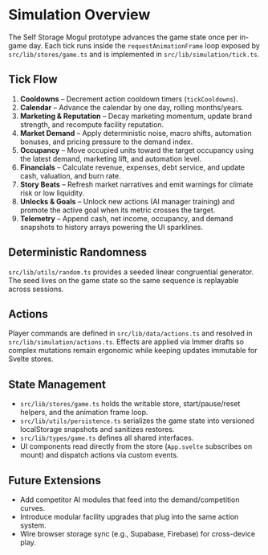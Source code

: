 # Simulation Overview

The Self Storage Mogul prototype advances the game state once per in-game day. Each tick runs inside the `requestAnimationFrame`
loop exposed by `src/lib/stores/game.ts` and is implemented in `src/lib/simulation/tick.ts`.

## Tick Flow

1. **Cooldowns** – Decrement action cooldown timers (`tickCooldowns`).
2. **Calendar** – Advance the calendar by one day, rolling months/years.
3. **Marketing & Reputation** – Decay marketing momentum, update brand strength, and recompute facility reputation.
4. **Market Demand** – Apply deterministic noise, macro shifts, automation bonuses, and pricing pressure to the demand index.
5. **Occupancy** – Move occupied units toward the target occupancy using the latest demand, marketing lift, and automation level.
6. **Financials** – Calculate revenue, expenses, debt service, and update cash, valuation, and burn rate.
7. **Story Beats** – Refresh market narratives and emit warnings for climate risk or low liquidity.
8. **Unlocks & Goals** – Unlock new actions (AI manager training) and promote the active goal when its metric crosses the target.
9. **Telemetry** – Append cash, net income, occupancy, and demand snapshots to history arrays powering the UI sparklines.

## Deterministic Randomness

`src/lib/utils/random.ts` provides a seeded linear congruential generator. The seed lives on the game state so the same sequence
is replayable across sessions.

## Actions

Player commands are defined in `src/lib/data/actions.ts` and resolved in `src/lib/simulation/actions.ts`. Effects are applied via
Immer drafts so complex mutations remain ergonomic while keeping updates immutable for Svelte stores.

## State Management

- `src/lib/stores/game.ts` holds the writable store, start/pause/reset helpers, and the animation frame loop.
- `src/lib/utils/persistence.ts` serializes the game state into versioned localStorage snapshots and sanitizes restores.
- `src/lib/types/game.ts` defines all shared interfaces.
- UI components read directly from the store (`App.svelte` subscribes on mount) and dispatch actions via custom events.

## Future Extensions

- Add competitor AI modules that feed into the demand/competition curves.
- Introduce modular facility upgrades that plug into the same action system.
- Wire browser storage sync (e.g., Supabase, Firebase) for cross-device play.
